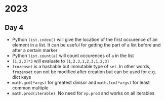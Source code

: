 # 2023

## Day 4
- Python `list.index()` will give the location of the first occurence of an element in a list. It can be useful for getting the part of a list before and after a certain marker
- Python `list.count(a)` will count occurences of `a` in the list
- `[1,2,3]*3` will evaluate to `[1,2,3,1,2,3,1,2,3]`
- `frozenset` is a hashable but immutable type of `set`. In other words, `frozenset` can not be modified after creation but can be used for e.g. dict keys
- `math.gcd(*args)` for greatest divisor and `math.lcm(*args)` for least common multiple
- `math.prod(iterable)`. No need for `np.prod` and works on all iterables
